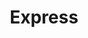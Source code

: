 ---
title: "Express"
url: /ciudad-autonoma-de-buenos-aires/express-avenida-olazabal/
shop: comodidad
---